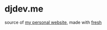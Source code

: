 # djdev.me

source of [my personal website](https://djdev.me), made with
[fresh](https://fresh.deno.dev)
